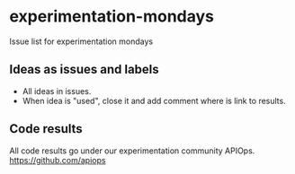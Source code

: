 # experimentation-mondays

Issue list for experimentation mondays


## Ideas as issues and labels

* All ideas in issues. 
* When idea is "used", close it and add comment where is link to results. 

## Code results

All code results go under our experimentation community APIOps. https://github.com/apiops
